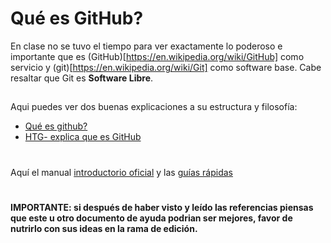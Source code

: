 # Qué es GitHub?

En clase no se tuvo el tiempo para ver exactamente lo poderoso e importante que es (GitHub)[https://en.wikipedia.org/wiki/GitHub] como servicio 
y (git)[https://en.wikipedia.org/wiki/Git] como software base. Cabe resaltar que Git es **Software Libre**.
##
Aqui puedes ver dos buenas explicaciones a su estructura y filosofía:
- [Qué es github?](https://www.youtube.com/watch?v=w3jLJU7DT5E)
- [HTG- explica que es GitHub](https://www.howtogeek.com/180167/htg-explains-what-is-github-and-what-do-geeks-use-it-for/)
#
Aquí el manual [introductorio oficial](https://services.github.com/on-demand/intro-to-github/) y las [guías rápidas](https://guides.github.com/)

#
#### IMPORTANTE: si después de haber visto y leído las referencias piensas que este u otro documento de ayuda podrian ser mejores, favor de nutrirlo con sus ideas en la rama de edición.
